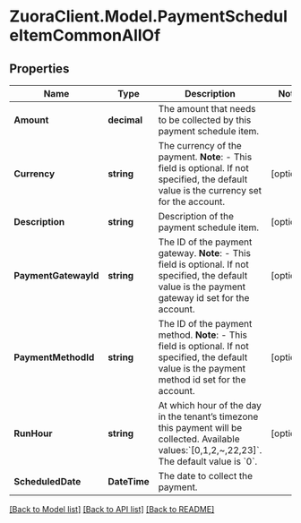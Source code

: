 # ZuoraClient.Model.PaymentScheduleItemCommonAllOf

## Properties

Name | Type | Description | Notes
------------ | ------------- | ------------- | -------------
**Amount** | **decimal** | The amount that needs to be collected by this payment schedule item.  | 
**Currency** | **string** | The currency of the payment.  **Note**: - This field is optional. If not specified, the default value is the currency set for the account.  | [optional] 
**Description** | **string** | Description of the payment schedule item.  | [optional] 
**PaymentGatewayId** | **string** | The ID of the payment gateway.  **Note**: - This field is optional. If not specified, the default value is the payment gateway id set for the account.  | [optional] 
**PaymentMethodId** | **string** | The ID of the payment method.  **Note**: - This field is optional. If not specified, the default value is the payment method id set for the account.  | [optional] 
**RunHour** | **string** | At which hour of the day in the tenant’s timezone this payment will be collected. Available values:&#x60;[0,1,2,~,22,23]&#x60;. The default value is &#x60;0&#x60;.  | [optional] 
**ScheduledDate** | **DateTime** | The date to collect the payment.  | 

[[Back to Model list]](../README.md#documentation-for-models) [[Back to API list]](../README.md#documentation-for-api-endpoints) [[Back to README]](../README.md)

